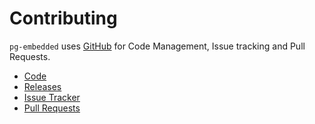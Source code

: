 # Contributing

`pg-embedded` uses [GitHub](https://github.com/hgschmie/pg-embedded) for Code Management, Issue tracking and Pull Requests.


* [Code](https://github.com/hgschmie/pg-embedded)
* [Releases](https://github.com/hgschmie/pg-embedded/releases)
* [Issue Tracker](https://github.com/hgschmie/pg-embedded/issues)
* [Pull Requests](https://github.com/hgschmie/pg-embedded/pulls)
